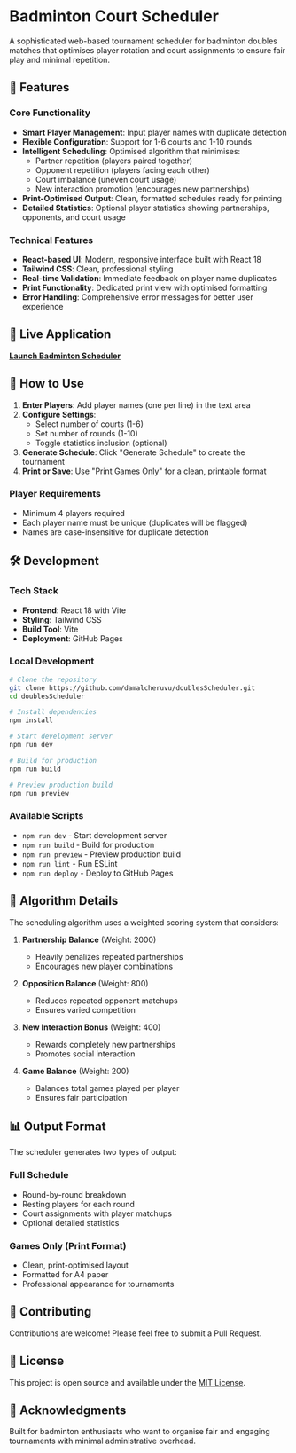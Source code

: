# Badminton Court Scheduler

A sophisticated web-based tournament scheduler for badminton doubles matches that optimises player rotation and court assignments to ensure fair play and minimal repetition.

## 🎯 Features

### Core Functionality

- **Smart Player Management**: Input player names with duplicate detection
- **Flexible Configuration**: Support for 1-6 courts and 1-10 rounds
- **Intelligent Scheduling**: Optimised algorithm that minimises:
  - Partner repetition (players paired together)
  - Opponent repetition (players facing each other)
  - Court imbalance (uneven court usage)
  - New interaction promotion (encourages new partnerships)
- **Print-Optimised Output**: Clean, formatted schedules ready for printing
- **Detailed Statistics**: Optional player statistics showing partnerships, opponents, and court usage

### Technical Features

- **React-based UI**: Modern, responsive interface built with React 18
- **Tailwind CSS**: Clean, professional styling
- **Real-time Validation**: Immediate feedback on player name duplicates
- **Print Functionality**: Dedicated print view with optimised formatting
- **Error Handling**: Comprehensive error messages for better user experience

## 🚀 Live Application

**[Launch Badminton Scheduler](https://damalcheruvu.github.io/doublesScheduler/)**

## 📖 How to Use

1. **Enter Players**: Add player names (one per line) in the text area
2. **Configure Settings**:
   - Select number of courts (1-6)
   - Set number of rounds (1-10)
   - Toggle statistics inclusion (optional)
3. **Generate Schedule**: Click "Generate Schedule" to create the tournament
4. **Print or Save**: Use "Print Games Only" for a clean, printable format

### Player Requirements

- Minimum 4 players required
- Each player name must be unique (duplicates will be flagged)
- Names are case-insensitive for duplicate detection

## 🛠️ Development

### Tech Stack

- **Frontend**: React 18 with Vite
- **Styling**: Tailwind CSS
- **Build Tool**: Vite
- **Deployment**: GitHub Pages

### Local Development

```bash
# Clone the repository
git clone https://github.com/damalcheruvu/doublesScheduler.git
cd doublesScheduler

# Install dependencies
npm install

# Start development server
npm run dev

# Build for production
npm run build

# Preview production build
npm run preview
```

### Available Scripts

- `npm run dev` - Start development server
- `npm run build` - Build for production
- `npm run preview` - Preview production build
- `npm run lint` - Run ESLint
- `npm run deploy` - Deploy to GitHub Pages

## 🧠 Algorithm Details

The scheduling algorithm uses a weighted scoring system that considers:

1. **Partnership Balance** (Weight: 2000)
   - Heavily penalizes repeated partnerships
   - Encourages new player combinations

2. **Opposition Balance** (Weight: 800)
   - Reduces repeated opponent matchups
   - Ensures varied competition

3. **New Interaction Bonus** (Weight: 400)
   - Rewards completely new partnerships
   - Promotes social interaction

4. **Game Balance** (Weight: 200)
   - Balances total games played per player
   - Ensures fair participation

## 📊 Output Format

The scheduler generates two types of output:

### Full Schedule

- Round-by-round breakdown
- Resting players for each round
- Court assignments with player matchups
- Optional detailed statistics

### Games Only (Print Format)

- Clean, print-optimised layout
- Formatted for A4 paper
- Professional appearance for tournaments

## 🤝 Contributing

Contributions are welcome! Please feel free to submit a Pull Request.

## 📄 License

This project is open source and available under the [MIT License](LICENSE).

## 🙏 Acknowledgments

Built for badminton enthusiasts who want to organise fair and engaging tournaments with minimal administrative overhead.
